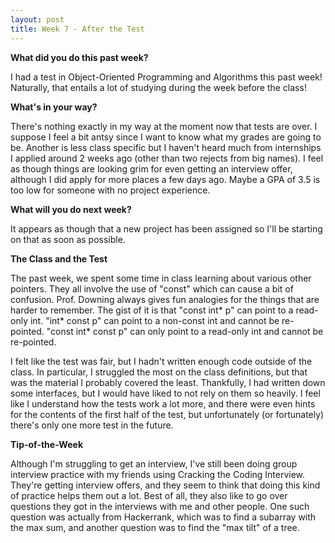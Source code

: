```yaml
---
layout: post
title: Week 7 - After the Test
---
```


**What did you do this past week?**

I had a test in Object-Oriented Programming and Algorithms this past week! Naturally, that entails a lot of studying during the week before the class!

**What's in your way?**

There's nothing exactly in my way at the moment now that tests are over. I suppose I feel a bit antsy since I want to know what my grades are going to be. Another is less class specific but I haven't heard much from internships I applied around 2 weeks ago (other than two rejects from big names). I feel as though things are looking grim for even getting an interview offer, although I did apply for more places a few days ago. Maybe a GPA of 3.5 is too low for someone with no project experience.

**What will you do next week?**

It appears as though that a new project has been assigned so I'll be starting on that as soon as possible.

**The Class and the Test**

The past week, we spent some time in class learning about various other pointers. They all involve the use of "const" which can cause a bit of confusion. Prof. Downing always gives fun analogies for the things that are harder to remember. The gist of it is that "const int* p" can point to a read-only int. "int* const p" can point to a non-const int and cannot be re-pointed. "const int* const p" can only point to a read-only int and cannot be re-pointed.

I felt like the test was fair, but I hadn't written enough code outside of the class. In particular, I struggled the most on the class definitions, but that was the material I probably covered the least. Thankfully, I had written down some interfaces, but I would have liked to not rely on them so heavily. I feel like I understand how the tests work a lot more, and there were even hints for the contents of the first half of the test, but unfortunately (or fortunately) there's only one more test in the future. 

**Tip-of-the-Week**

Although I'm struggling to get an interview, I've still been doing group interview practice with my friends using Cracking the Coding Interview. They're getting interview offers, and they seem to think that doing this kind of practice helps them out a lot. Best of all, they also like to go over questions they got in the interviews with me and other people. One such question was actually from Hackerrank, which was to find a subarray with the max sum, and another question was to find the "max tilt" of a tree.
